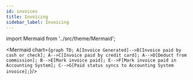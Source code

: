 ```yaml
---
id: invoices
title: Invoicing
sidebar_label: Invoicing
---
```


import Mermaid from '../src/theme/Mermaid';

<Mermaid chart={`
	graph TD;
		A[Invoice Generated]-->B[Invoice paid by cash or check];
		A-->C[Invoice paid by credit card];
        A-->D[Deduct from commission];
        B-->E[Mark invoice paid];
        E-->F[Mark invoice paid in Accounting System];
        C-->G[Paid status syncs to Accounting System invoice];
`}/>